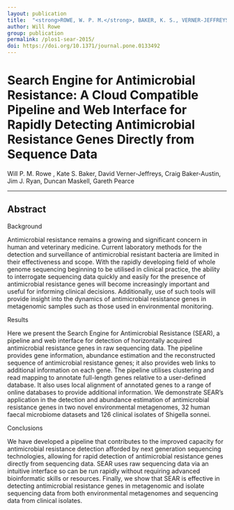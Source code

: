 ```yaml
---
layout: publication
title:  "<strong>ROWE, W. P. M.</strong>, BAKER, K. S., VERNER-JEFFREYS, D., BAKER-AUSTIN, C., RYAN, J. J., MASKELL, D. & PEARCE, G. 2015. Search Engine for Antimicrobial Resistance: A Cloud Compatible Pipeline and Web Interface for Rapidly Detecting Antimicrobial Resistance Genes Directly from Sequence Data. PLoS One, 10"
author: Will Rowe
group: publication
permalink: /plos1-sear-2015/
doi: https://doi.org/10.1371/journal.pone.0133492
---
```


# Search Engine for Antimicrobial Resistance: A Cloud Compatible Pipeline and Web Interface for Rapidly Detecting Antimicrobial Resistance Genes Directly from Sequence Data

Will P. M. Rowe , Kate S. Baker, David Verner-Jeffreys, Craig Baker-Austin, Jim J. Ryan, Duncan Maskell, Gareth Pearce

***

## Abstract

Background

Antimicrobial resistance remains a growing and significant concern in human and veterinary medicine. Current laboratory methods for the detection and surveillance of antimicrobial resistant bacteria are limited in their effectiveness and scope. With the rapidly developing field of whole genome sequencing beginning to be utilised in clinical practice, the ability to interrogate sequencing data quickly and easily for the presence of antimicrobial resistance genes will become increasingly important and useful for informing clinical decisions. Additionally, use of such tools will provide insight into the dynamics of antimicrobial resistance genes in metagenomic samples such as those used in environmental monitoring.

Results

Here we present the Search Engine for Antimicrobial Resistance (SEAR), a pipeline and web interface for detection of horizontally acquired antimicrobial resistance genes in raw sequencing data. The pipeline provides gene information, abundance estimation and the reconstructed sequence of antimicrobial resistance genes; it also provides web links to additional information on each gene. The pipeline utilises clustering and read mapping to annotate full-length genes relative to a user-defined database. It also uses local alignment of annotated genes to a range of online databases to provide additional information. We demonstrate SEAR’s application in the detection and abundance estimation of antimicrobial resistance genes in two novel environmental metagenomes, 32 human faecal microbiome datasets and 126 clinical isolates of Shigella sonnei.

Conclusions

We have developed a pipeline that contributes to the improved capacity for antimicrobial resistance detection afforded by next generation sequencing technologies, allowing for rapid detection of antimicrobial resistance genes directly from sequencing data. SEAR uses raw sequencing data via an intuitive interface so can be run rapidly without requiring advanced bioinformatic skills or resources. Finally, we show that SEAR is effective in detecting antimicrobial resistance genes in metagenomic and isolate sequencing data from both environmental metagenomes and sequencing data from clinical isolates.
